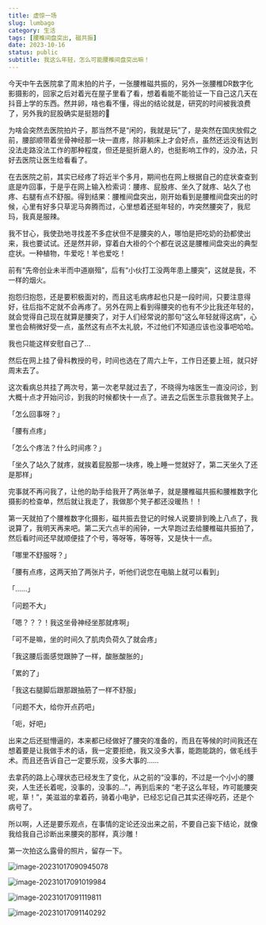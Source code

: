 ```yaml
---
title: 虚惊一场
slug: lumbago
category: 生活
tags: [腰椎间盘突出, 磁共振]
date: 2023-10-16
status: public
subtitle: 我这么年轻，怎么可能腰椎间盘突出嘛！
---
```




今天中午去医院拿了周末拍的片子，一张腰椎磁共振的，另外一张腰椎DR数字化影摄影的，回家之后对着光在屋子里看了看，想着看能不能验证一下自己这几天在抖音上学的东西。然并卵，啥也看不懂，得出的结论就是，研究的时间被我浪费了，另外我的屁股确实是挺翘的🌚



为啥会突然去医院拍片子，那当然不是“闲的，我就是玩”了，是突然在国庆放假之前，腰部顺带着坐骨神经那一块一直疼，除非躺床上才会好点，虽然还远没有达到没法走路没法工作的那种程度，但还是挺折磨人的，也挺影响工作的，没办法，只好去医院让医生给看看了。



在去医院之前，其实已经疼了将近半个多月，期间也在网上根据自己的症状查查到底是咋回事，于是乎在网上输入检索词：腰疼、屁股疼、坐久了就疼、站久了也疼、右腿有点不舒服。得到结果：腰椎间盘突出，刚开始看到是腰椎间盘突出的时候，心里有好多只草泥马奔腾而过，心里想着还挺年轻的，咋突然腰突了，我尼玛，我真是服辣。



我不甘心，我使劲地寻找差不多症状但不是腰突的人，哪怕是把吃奶的劲都使出来，我也要试试。还是然并卵，穿着白大褂的个个都在说这是腰椎间盘突出的典型症状。一种植物，牛爱吃！羊也爱吃！



前有“先帝创业未半而中道崩殂”，后有“小伙打工没两年患上腰突”，这就是我，不一样的烟火。



抱怨归抱怨，还是要积极面对的，而且这毛病疼起也只是一段时间，只要注意得好，往后指不定就不会再疼了。另外在网上看到得腰突的也有不少比我还年轻的，就会觉得自己现在就算是腰突了，对于人们经常说的那句“这么年轻就得这病”，心里也会稍微好受一点，虽然这有点不太礼貌，不过他们不知道应该也没事吧哈哈。



我也只能这样安慰自己了…



然后在网上挂了骨科教授的号，时间也选在了周六上午，工作日还要上班，就只好周末去了。



这次看病总共挂了两次号，第一次老早就过去了，不晓得为啥医生一直没问诊，到大概十点才开始问诊，到我的时候都快十一点了。进去之后医生示意我做凳子上。



「怎么回事呀？」

「腰有点疼」

「怎么个疼法？什么时间疼？」

「坐久了站久了就疼，就挨着屁股那一块疼，晚上睡一觉就好了，第二天坐久了还是那样」



完事就不再问我了，让他的助手给我开了两张单子，就是腰椎磁共振和腰椎数字化摄影的检查单，然后就让我走了，我做那个凳子都还没暖热！！



第一天就拍了个腰椎数字化摄影，磁共振去登记的时候人说要排到晚上八点了，我说算了，我明天再来吧。第二天六点半的闹钟，一大早跑过去给腰椎磁共振拍了，然后看时间还早就顺便挂了个号，等呀等，等呀等，又是快十一点。

「哪里不舒服呀？」

「腰有点疼，这两天拍了两张片子，听他们说您在电脑上就可以看到」

「……」

「问题不大」

「嗯？？？！我这坐骨神经坐那就疼啊」

「可不是嘛，坐的时间久了肌肉负荷久了就会疼」

「我这腰后面感觉跟肿了一样，酸胀酸胀的」

「累的了」

「我这右腿脚后跟那跟抽筋了一样不舒服」

「问题不大，给你开点药吧」

「呃，好吧」



出来之后还挺懵逼的，本来都已经做好了腰突的准备的，而且在等候的时间我还在想着要是让我做手术的话，我一定要拒绝，我又没多大事，能跑能跳的，做毛线手术。而且还告诉自己一定要乐观，没多大事的……



去拿药的路上心理状态已经发生了变化，从之前的“没事的，不过是一个小小的腰突，人生还长着呢，没事的，没事的…”，再到后来的 “老子这么年轻，咋可能腰突呢，草！”，美滋滋的拿着药，骑着小电驴，已经忘记自己其实还得吃药，还是个病号了。



所以啊，人还是要乐观点，在事情的定论还没出来之前，不要自己妄下结论，就像我给我自己诊断出来腰突的那样，真沙雕！



第一次拍这么露骨的照片，留存一下。

![image-20231017090945078](../../../img/%E8%99%9A%E6%83%8A%E4%B8%80%E5%9C%BA/image-20231017090945078.png)

![image-20231017091019984](../../../img/%E8%99%9A%E6%83%8A%E4%B8%80%E5%9C%BA/image-20231017091019984.png)

![image-20231017091119811](../../../img/%E8%99%9A%E6%83%8A%E4%B8%80%E5%9C%BA/image-20231017091119811.png)

![image-20231017091140292](../../../img/%E8%99%9A%E6%83%8A%E4%B8%80%E5%9C%BA/image-20231017091140292.png)